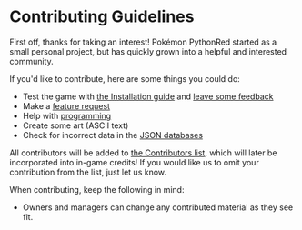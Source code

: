 # Contributing Guidelines

First off, thanks for taking an interest! Pokémon PythonRed started as a small personal project, but has quickly grown into a helpful and interested community.

If you'd like to contribute, here are some things you could do:

- Test the game with [the Installation guide](https://github.com/Pokemon-PythonRed/Pokemon-PythonRed#installation) and [leave some feedback](https://github.com/Pokemon-PythonRed/Pokemon-PythonRed/discussions)
- Make a [feature request](https://github.com/Pokemon-PythonRed/Pokemon-PythonRed/issues/new/choose)
- Help with [programming](https://github.com/Pokemon-PythonRed/Pokemon-PythonRed/tree/master/app)
- Create some art (ASCII text)
- Check for incorrect data in the [JSON databases](https://github.com/Pokemon-PythonRed/Pokemon-PythonRed/tree/master/app)

All contributors will be added to [the Contributors list](https://github.com/Pokemon-PythonRed/Pokemon-PythonRed#contributors), which will later be incorporated into in-game credits! If you would like us to omit your contribution from the list, just let us know.

When contributing, keep the following in mind:

- Owners and managers can change any contributed material as they see fit.

